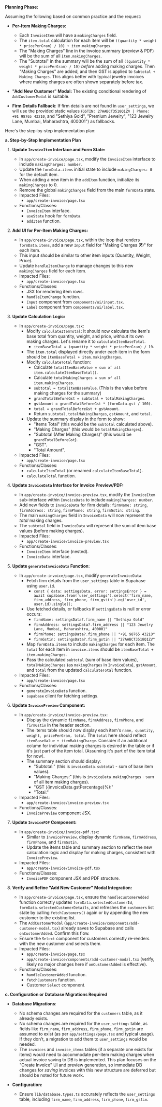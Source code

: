 **Planning Phase:**

Assuming the following based on common practice and the request:
*   **Per-Item Making Charges:**
    *   Each `InvoiceItem` will have a `makingCharges` field.
    *   The `item.total` calculation for each item will be `((quantity * weight * pricePerGram) / 10) + item.makingCharges`.
    *   The "Making Charges" line in the invoice summary (preview & PDF) will be the sum of all `item.makingCharges`.
    *   The "Subtotal" in the summary will be the sum of all `((quantity * weight * pricePerGram) / 10)` *before* adding making charges. Then "Making Charges" are added, and then GST is applied to `Subtotal + Making Charges`. This aligns better with typical jewelry invoices where making charges are often shown separately before tax.

*   **"Add New Customer" Modal:** The existing conditional rendering of `AddCustomerModal` is suitable.

*   **Firm Details Fallback:** If firm details are not found in `user_settings`, we will use the provided static values (`GSTIN: 27AABCT3518Q1ZV | Phone: +91 98765 43210`, and "Sethiya Gold", "Premium Jewelry", "123 Jewelry Lane, Mumbai, Maharashtra, 400001") as fallbacks.

Here's the step-by-step implementation plan:

**a. Step-by-Step Implementation Plan**

1.  **Update `InvoiceItem` Interface and Form State:**
    *   In `app/create-invoice/page.tsx`, modify the `InvoiceItem` interface to include `makingCharges: number`.
    *   Update the `formData.items` initial state to include `makingCharges: 0` for the default item.
    *   When adding a new item in the `addItem` function, initialize its `makingCharges` to 0.
    *   Remove the global `makingCharges` field from the main `formData` state.
    *   Impacted Files:
        *   `app/create-invoice/page.tsx`
    *   Functions/Classes:
        *   `InvoiceItem` interface.
        *   `useState` hook for `formData`.
        *   `addItem` function.

2.  **Add UI for Per-Item Making Charges:**
    *   In `app/create-invoice/page.tsx`, within the loop that renders `formData.items`, add a new `Input` field for "Making Charges (₹)" for each item.
    *   This input should be similar to other item inputs (Quantity, Weight, Price).
    *   Update `handleItemChange` to manage changes to this new `makingCharges` field for each item.
    *   Impacted Files:
        *   `app/create-invoice/page.tsx`
    *   Functions/Classes:
        *   JSX for rendering item rows.
        *   `handleItemChange` function.
        *   `Input` component from `components/ui/input.tsx`.
        *   `Label` component from `components/ui/label.tsx`.

3.  **Update Calculation Logic:**
    *   In `app/create-invoice/page.tsx`:
        *   Modify `calculateItemTotal`: It should now calculate the item's base total from quantity, weight, and price, *without* its own making charges. Let's rename it to `calculateItemBaseTotal`.
            *   `itemBaseTotal = (quantity * weight * pricePerGram) / 10`.
        *   The `item.total` displayed directly under each item in the form should be `itemBaseTotal + item.makingCharges`.
        *   Modify `calculateTotal` function:
            *   Calculate `totalItemBaseValue = sum of all item.calculateItemBaseTotal()`.
            *   Calculate `totalMakingCharges = sum of all item.makingCharges`.
            *   `subtotal = totalItemBaseValue`. (This is the value before making charges for the summary)
            *   `grandTotalBeforeGst = subtotal + totalMakingCharges`.
            *   `gstAmount = grandTotalBeforeGst * (formData.gst / 100)`.
            *   `total = grandTotalBeforeGst + gstAmount`.
            *   Return `subtotal`, `totalMakingCharges`, `gstAmount`, and `total`.
        *   Update the summary display in the form to show:
            *   "Items Total" (this would be the `subtotal` calculated above).
            *   "Making Charges" (this would be `totalMakingCharges`).
            *   "Subtotal (After Making Charges)" (this would be `grandTotalBeforeGst`).
            *   "GST".
            *   "Total Amount".
    *   Impacted Files:
        *   `app/create-invoice/page.tsx`
    *   Functions/Classes:
        *   `calculateItemTotal` (or renamed `calculateItemBaseTotal`).
        *   `calculateTotal` function.

4.  **Update `InvoiceData` Interface for Invoice Preview/PDF:**
    *   In `app/create-invoice/invoice-preview.tsx`, modify the `InvoiceItem` sub-interface within `InvoiceData` to include `makingCharges: number`.
    *   Add new fields to `InvoiceData` for firm details: `firmName: string`, `firmAddress: string`, `firmPhone: string`, `firmGstin: string`.
    *   The main `makingCharges` field in `InvoiceData` will now represent the *total* making charges.
    *   The `subtotal` field in `InvoiceData` will represent the sum of item base values (before making charges).
    *   Impacted Files:
        *   `app/create-invoice/invoice-preview.tsx`
    *   Functions/Classes:
        *   `InvoiceItem` interface (nested).
        *   `InvoiceData` interface.

5.  **Update `generateInvoiceData` Function:**
    *   In `app/create-invoice/page.tsx`, modify `generateInvoiceData`:
        *   Fetch firm details from the `user_settings` table in Supabase using `user.id`.
            *   `const { data: settingsData, error: settingsError } = await supabase.from('user_settings').select('firm_name, firm_address, firm_phone, firm_gstin').eq('user_id', user.id).single();`
        *   Use fetched details, or fallbacks if `settingsData` is null or error occurs:
            *   `firmName: settingsData?.firm_name || "Sethiya Gold"`
            *   `firmAddress: settingsData?.firm_address || "123 Jewelry Lane, Mumbai, Maharashtra, 400001"`
            *   `firmPhone: settingsData?.firm_phone || "+91 98765 43210"`
            *   `firmGstin: settingsData?.firm_gstin || "27AABCT3518Q1ZV"`
        *   Map `formData.items` to include `makingCharges` for each item. The `total` for each item in `invoice.items` should be `itemBaseTotal + item.makingCharges`.
        *   Pass the calculated `subtotal` (sum of base item values), `totalMakingCharges` (as `makingCharges` in `InvoiceData`), `gstAmount`, and `total` from the updated `calculateTotal` function.
    *   Impacted Files:
        *   `app/create-invoice/page.tsx`
    *   Functions/Classes:
        *   `generateInvoiceData` function.
        *   `supabase` client for fetching settings.

6.  **Update `InvoicePreview` Component:**
    *   In `app/create-invoice/invoice-preview.tsx`:
        *   Display the dynamic `firmName`, `firmAddress`, `firmPhone`, and `firmGstin` in the header section.
        *   The items table should now display each item's `name, quantity, weight, pricePerGram, total`. The `total` here should reflect `itemBaseValue + itemMakingCharge`. Consider if an additional column for individual making charges is desired in the table or if it's just part of the item total. (Assuming it's part of the item total for now).
        *   The summary section should display:
            *   "Subtotal:" (this is `invoiceData.subtotal` - sum of base item values).
            *   "Making Charges:" (this is `invoiceData.makingCharges` - sum of all item making charges).
            *   "GST ({invoiceData.gstPercentage}%):"
            *   "Total:"
    *   Impacted Files:
        *   `app/create-invoice/invoice-preview.tsx`
    *   Functions/Classes:
        *   `InvoicePreview` component JSX.

7.  **Update `InvoicePDF` Component:**
    *   In `app/create-invoice/invoice-pdf.tsx`:
        *   Similar to `InvoicePreview`, display dynamic `firmName`, `firmAddress`, `firmPhone`, and `firmGstin`.
        *   Update the items table and summary section to reflect the new calculation logic and display for making charges, consistent with `InvoicePreview`.
    *   Impacted Files:
        *   `app/create-invoice/invoice-pdf.tsx`
    *   Functions/Classes:
        *   `InvoicePDF` component JSX and PDF structure.

8.  **Verify and Refine "Add New Customer" Modal Integration:**
    *   In `app/create-invoice/page.tsx`, ensure the `handleCustomerAdded` function correctly updates `formData.selectedCustomerId`, `formData.selectedCustomerDetails`, and refreshes the `customers` list state by calling `fetchCustomers()` again or by appending the new customer to the existing list.
    *   The `AddCustomerModal` (`app/create-invoice/components/add-customer-modal.tsx`) already saves to Supabase and calls `onCustomerAdded`. Confirm this flow.
    *   Ensure the `Select` component for customers correctly re-renders with the new customer and selects them.
    *   Impacted Files:
        *   `app/create-invoice/page.tsx`
        *   `app/create-invoice/components/add-customer-modal.tsx` (verify, likely no major changes here if `onCustomerAdded` is effective).
    *   Functions/Classes:
        *   `handleCustomerAdded` function.
        *   `fetchCustomers` function.
        *   Customer `Select` component.

**c. Configuration or Database Migrations Required**

*   **Database Migrations:**
    *   No schema changes are required for the `customers` table, as it already exists.
    *   No schema changes are required for the `user_settings` table, as fields like `firm_name`, `firm_address`, `firm_phone`, `firm_gstin` are assumed to exist (as per `app/settings/page.tsx` and typical usage). If they don't, a migration to add them to `user_settings` would be needed.
    *   The `invoices` and `invoice_items` tables (if a separate one exists for items) would need to accommodate per-item making charges when actual invoice saving to DB is implemented. This plan focuses on the "Create Invoice" UI and preview generation, so immediate DB changes for *saving* invoices with this new structure are deferred but should be noted for future work.

*   **Configuration:**
    *   Ensure `lib/database.types.ts` accurately reflects the `user_settings` table, including `firm_name`, `firm_address`, `firm_phone`, `firm_gstin`.